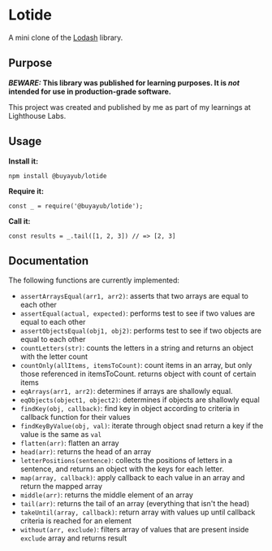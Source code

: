 # Lotide

A mini clone of the [Lodash](https://lodash.com) library.

## Purpose

**_BEWARE:_ This library was published for learning purposes. It is _not_ intended for use in production-grade software.**

This project was created and published by me as part of my learnings at Lighthouse Labs. 

## Usage

**Install it:**

`npm install @buyayub/lotide`

**Require it:**

`const _ = require('@buyayub/lotide');`

**Call it:**

`const results = _.tail([1, 2, 3]) // => [2, 3]`

## Documentation

The following functions are currently implemented:

* `assertArraysEqual(arr1, arr2)`: asserts that two arrays are equal to each other
* `assertEqual(actual, expected)`: performs test to see if two values are equal to each other
* `assertObjectsEqual(obj1, obj2)`: performs test to see if two objects are equal to each other 
* `countLetters(str)`: counts the letters in a string and returns an object with the letter count
* `countOnly(allItems, itemsToCount)`: count items in an array, but only those referenced in itemsToCount. returns object with count of certain items
* `eqArrays(arr1, arr2)`: determines if arrays are shallowly equal.
* `eqObjects(object1, object2)`: determines if objects are shallowly equal
* `findKey(obj, callback)`: find key in object according to criteria in callback function for their values
* `findKeyByValue(obj, val)`: iterate through object snad return a key if the value is the same as `val`
* `flatten(arr)`: flatten an array
* `head(arr)`: returns the head of an array
* `letterPositions(sentence)`: collects the positions of letters in a sentence, and returns an object with the keys for each letter. 
* `map(array, callback)`: apply callback to each value in an array and return the mapped array
* `middle(arr)`: returns the middle element of an array
* `tail(arr)`: returns the tail of an array (everything that isn't the head)
* `takeUntil(array, callback)`: return array with values up until callback criteria is reached for an element
* `without(arr, exclude)`: filters array of values  that are present inside `exclude` array and returns result
